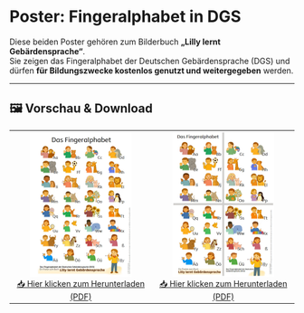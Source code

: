 # Poster: Fingeralphabet in DGS

Diese beiden Poster gehören zum Bilderbuch **„Lilly lernt Gebärdensprache“**.  
Sie zeigen das Fingeralphabet der Deutschen Gebärdensprache (DGS) und dürfen **für Bildungszwecke kostenlos genutzt und weitergegeben** werden.

---

## 🖼️ Vorschau & Download

<table>
  <tr>
    <td align="center">
      <a href="https://github.com/LillyLernt/DGS/raw/main/FingeralphabetA2.pdf">
        <img src="posterA2.jpg" alt="Vorschau Poster A2" width="180"/>
      </a><br>
      <a href="https://github.com/LillyLernt/DGS/raw/main/FingeralphabetA2.pdf">
        📥 Hier klicken zum Herunterladen (PDF)
      </a>
    </td>
    <td align="center">
      <a href="https://github.com/LillyLernt/DGS/raw/main/FingeralphabetA4.pdf">
        <img src="posterA4.jpg" alt="Vorschau Poster 4×A4" width="180"/>
      </a><br>
      <a href="https://github.com/LillyLernt/DGS/raw/main/FingeralphabetA4.pdf">
        📥 Hier klicken zum Herunterladen (PDF)
      </a>
    </td>
  </tr>
</table>
